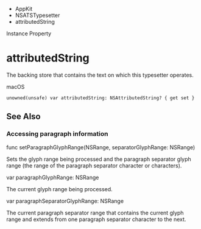 

- AppKit
- NSATSTypesetter
-  attributedString 

Instance Property

# attributedString

The backing store that contains the text on which this typesetter operates.

macOS

``` source
unowned(unsafe) var attributedString: NSAttributedString? { get set }
```

## See Also

### Accessing paragraph information

func setParagraphGlyphRange(NSRange, separatorGlyphRange: NSRange)

Sets the glyph range being processed and the paragraph separator glyph range (the range of the paragraph separator character or characters).

var paragraphGlyphRange: NSRange

The current glyph range being processed.

var paragraphSeparatorGlyphRange: NSRange

The current paragraph separator range that contains the current glyph range and extends from one paragraph separator character to the next.

